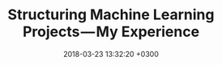 ---
layout: post
title: Structuring Machine Learning Projects — My Experience
date: 2018-03-23 13:32:20 +0300
description: When talking to entrepreneurs and developers they often express interest in building their product on “the blockchain” but are unsure about what this entails. The whole space is still fairly early stage but there are several options to consider, each with their own set of trade-offs.
img: # Add image post (optional)
mediumUrl: https://medium.com/@valentinzambelli/what-does-it-mean-to-build-on-the-blockchain-83186a2c0a48
tags: [Blockchain]
---
